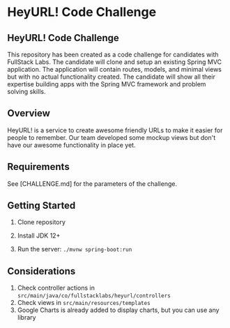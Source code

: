 # HeyURL! Code Challenge

## HeyURL! Code Challenge 

This repository has been created as a code challenge for candidates with
FullStack Labs. The candidate will clone and setup an existing Spring
MVC application. The application will contain routes, models, and
minimal views but with no actual functionality created. The candidate
will show all their expertise building apps with the Spring MVC
framework and problem solving skills.


## Overview

HeyURL! is a service to create awesome friendly URLs to make it easier
for people to remember. Our team developed some mockup views but don't
have our awesome functionality in place yet.


## Requirements

See [CHALLENGE.md] for the parameters of the challenge.


## Getting Started

1. Clone repository

2. Install JDK 12+

3. Run the server:
   ```./mvnw spring-boot:run```


## Considerations

1. Check controller actions in `src/main/java/co/fullstacklabs/heyurl/controllers`
1. Check views in `src/main/resources/templates`
1. Google Charts is already added to display charts, but you can use any library

